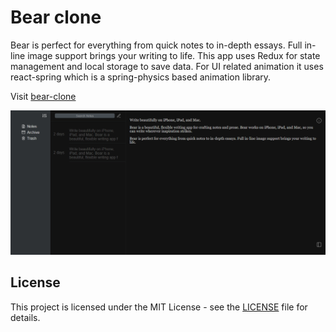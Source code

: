 # Bear clone

Bear is perfect for everything from quick notes to in-depth essays.
Full in-line image support brings your writing to life.
This app uses Redux for state management and local storage to save data. For UI related animation it uses react-spring which is a spring-physics based animation library.

Visit [bear-clone](http://bear-clone.surge.sh/)

![Screenshot](docs/images/screenshot.png)

## License

This project is licensed under the MIT License - see the [LICENSE](LICENSE) file for details.
